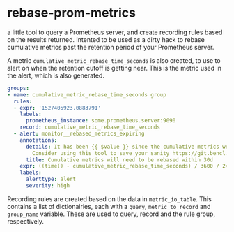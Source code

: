 # rebase-prom-metrics

a little tool to query a Prometheus server, and create recording rules based on the results returned. Intented to be used as a dirty hack to rebase cumulative metrics past the retention period of your Prometheus server.

A metric `cumulative_metric_rebase_time_seconds` is also created, to use to alert on when the retention cutoff is getting near. This is the metric used in the alert, which is also generated.

```yaml
groups:
- name: cumulative_metric_rebase_time_seconds group
  rules:
  - expr: '1527405923.0883791'
    labels:
      prometheus_instance: some.prometheus.server:9090
    record: cumulative_metric_rebase_time_seconds
  - alert: monitor__rebased_metrics_expiring
    annotations:
      details: It has been {{ $value }} since the cumulative metrics were last rebased.
        Consider using this tool to save your sanity https://git.bencl.app/rebase-prom-metrics
      title: Cumulative metrics will need to be rebased within 30d
    expr: ((time() - cumulative_metric_rebase_time_seconds) / 3600 / 24) > 150
    labels:
      alerttype: alert
      severity: high
```

Recording rules are created based on the data in `metric_io_table`. This contains a list of dictionairies, each with a `query`, `metric_to_record` and `group_name` variable. These are used to query, record and the rule group, respectively.
